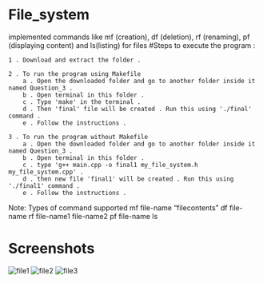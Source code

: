 # File_system
 implemented commands like mf (creation), df (deletion), rf (renaming), pf (displaying content) and ls(listing) for files
#Steps to execute the program :

	1 . Download and extract the folder .

	2 . To run the program using Makefile
		a . Open the downloaded folder and go to another folder inside it named Question_3 .
		b . Open terminal in this folder .
		c . Type 'make' in the terminal .
		d . Then 'final' file will be created . Run this using './final' command .
		e . Follow the instructions .
		
	3 . To run the program without Makefile
		a . Open the downloaded folder and go to another folder inside it named Question_3 .
		b . Open terminal in this folder .
		c . type 'g++ main.cpp -o final1 my_file_system.h my_file_system.cpp' .
		d . then new file 'final1' will be created . Run this using './final1' command .
		e . Follow the instructions .
		
Note: Types of command supported
	mf file-name “filecontents”
	df file-name
	rf file-name1 file-name2
	pf file-name
	ls
  
  
# Screenshots
![file1](https://user-images.githubusercontent.com/47311900/189842004-666c0890-eec9-4766-b73d-f199928bbacc.PNG)
![file2](https://user-images.githubusercontent.com/47311900/189842012-b4a4f940-d830-4553-a6c9-a946efbb9ae1.PNG)
![file3](https://user-images.githubusercontent.com/47311900/189842021-15609ad1-325b-462d-bdbe-43fab78df2eb.PNG)
      
